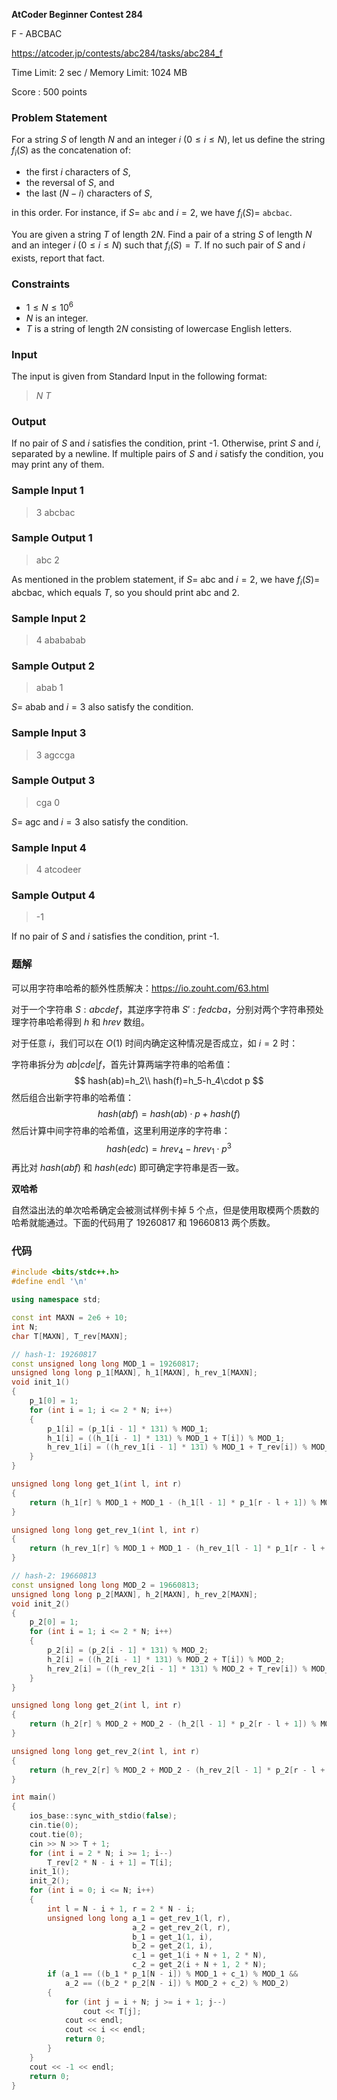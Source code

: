 **AtCoder Beginner Contest 284**

F - ABCBAC

https://atcoder.jp/contests/abc284/tasks/abc284_f

<!--more-->

Time Limit: 2 sec / Memory Limit: 1024 MB

Score : $500$ points

### Problem Statement

For a string $S$ of length $N$ and an integer $i\ (0\leq i\leq N)$, let us define the string $f_i(S)$ as the concatenation of:

- the first $i$ characters of $S$,
- the reversal of $S$, and
- the last $(N-i)$ characters of $S$,

in this order. For instance, if $S=$ `abc` and $i=2$, we have $f_i(S)=$ `abcbac`.

You are given a string $T$ of length $2N$. Find a pair of a string $S$ of length $N$ and an integer $i\ (0\leq i\leq N)$ such that $f_i(S)=T$. If no such pair of $S$ and $i$ exists, report that fact.

### Constraints

- $1\leq N \leq 10^6$
- $N$ is an integer.
- $T$ is a string of length $2N$ consisting of lowercase English letters.
### Input

The input is given from Standard Input in the following format:

> $N$ 
> $T$

### Output

If no pair of $S$ and $i$ satisfies the condition, print -1. Otherwise, print $S$ and $i$, separated by a newline. If multiple pairs of $S$ and $i$ satisfy the condition, you may print any of them.

### Sample Input 1

> 3
> abcbac

### Sample Output 1

> abc
> 2

As mentioned in the problem statement, if $S=$ abc and $i=2$, we have $f_i(S)=$ abcbac, which equals $T$, so you should print abc and $2$.

### Sample Input 2

> 4
> abababab

### Sample Output 2

> abab
> 1

$S=$ abab and $i=3$ also satisfy the condition.

### Sample Input 3

> 3
> agccga

### Sample Output 3

> cga
> 0

$S=$ agc and $i=3$ also satisfy the condition.

### Sample Input 4

> 4
> atcodeer

### Sample Output 4

> -1

If no pair of $S$ and $i$ satisfies the condition, print -1.

### 题解

可以用字符串哈希的额外性质解决：https://io.zouht.com/63.html

对于一个字符串 $S:abcdef$，其逆序字符串 $S':fedcba$，分别对两个字符串预处理字符串哈希得到 $h$ 和 $hrev$ 数组。

对于任意 $i$，我们可以在 $O(1)$ 时间内确定这种情况是否成立，如 $i=2$ 时：

字符串拆分为 $ab|cde|f$，首先计算两端字符串的哈希值：
$$
hash(ab)=h_2\\
hash(f)=h_5-h_4\cdot p
$$
然后组合出新字符串的哈希值：
$$
hash(abf)=hash(ab)\cdot p+hash(f)
$$
然后计算中间字符串的哈希值，这里利用逆序的字符串：
$$
hash(edc)=hrev_4-hrev_1\cdot p^3
$$
再比对 $hash(abf)$ 和 $hash(edc)$ 即可确定字符串是否一致。

**双哈希**

自然溢出法的单次哈希确定会被测试样例卡掉 5 个点，但是使用取模两个质数的哈希就能通过。下面的代码用了 $19260817$ 和 $19660813$ 两个质数。

### 代码

```cpp
#include <bits/stdc++.h>
#define endl '\n'

using namespace std;

const int MAXN = 2e6 + 10;
int N;
char T[MAXN], T_rev[MAXN];

// hash-1: 19260817
const unsigned long long MOD_1 = 19260817;
unsigned long long p_1[MAXN], h_1[MAXN], h_rev_1[MAXN];
void init_1()
{
    p_1[0] = 1;
    for (int i = 1; i <= 2 * N; i++)
    {
        p_1[i] = (p_1[i - 1] * 131) % MOD_1;
        h_1[i] = ((h_1[i - 1] * 131) % MOD_1 + T[i]) % MOD_1;
        h_rev_1[i] = ((h_rev_1[i - 1] * 131) % MOD_1 + T_rev[i]) % MOD_1;
    }
}

unsigned long long get_1(int l, int r)
{
    return (h_1[r] % MOD_1 + MOD_1 - (h_1[l - 1] * p_1[r - l + 1]) % MOD_1) % MOD_1;
}

unsigned long long get_rev_1(int l, int r)
{
    return (h_rev_1[r] % MOD_1 + MOD_1 - (h_rev_1[l - 1] * p_1[r - l + 1]) % MOD_1) % MOD_1;
}

// hash-2: 19660813
const unsigned long long MOD_2 = 19660813;
unsigned long long p_2[MAXN], h_2[MAXN], h_rev_2[MAXN];
void init_2()
{
    p_2[0] = 1;
    for (int i = 1; i <= 2 * N; i++)
    {
        p_2[i] = (p_2[i - 1] * 131) % MOD_2;
        h_2[i] = ((h_2[i - 1] * 131) % MOD_2 + T[i]) % MOD_2;
        h_rev_2[i] = ((h_rev_2[i - 1] * 131) % MOD_2 + T_rev[i]) % MOD_2;
    }
}

unsigned long long get_2(int l, int r)
{
    return (h_2[r] % MOD_2 + MOD_2 - (h_2[l - 1] * p_2[r - l + 1]) % MOD_2) % MOD_2;
}

unsigned long long get_rev_2(int l, int r)
{
    return (h_rev_2[r] % MOD_2 + MOD_2 - (h_rev_2[l - 1] * p_2[r - l + 1]) % MOD_2) % MOD_2;
}

int main()
{
    ios_base::sync_with_stdio(false);
    cin.tie(0);
    cout.tie(0);
    cin >> N >> T + 1;
    for (int i = 2 * N; i >= 1; i--)
        T_rev[2 * N - i + 1] = T[i];
    init_1();
    init_2();
    for (int i = 0; i <= N; i++)
    {
        int l = N - i + 1, r = 2 * N - i;
        unsigned long long a_1 = get_rev_1(l, r),
                           a_2 = get_rev_2(l, r),
                           b_1 = get_1(1, i),
                           b_2 = get_2(1, i),
                           c_1 = get_1(i + N + 1, 2 * N),
                           c_2 = get_2(i + N + 1, 2 * N);
        if (a_1 == ((b_1 * p_1[N - i]) % MOD_1 + c_1) % MOD_1 &&
            a_2 == ((b_2 * p_2[N - i]) % MOD_2 + c_2) % MOD_2)
        {
            for (int j = i + N; j >= i + 1; j--)
                cout << T[j];
            cout << endl;
            cout << i << endl;
            return 0;
        }
    }
    cout << -1 << endl;
    return 0;
}
```

